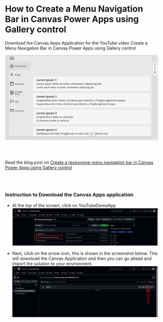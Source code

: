 # How to Create a Menu Navigation Bar in Canvas Power Apps using Gallery control

Download the Canvas Apps Application for the YouTube video Create a Menu Navigation Bar in Canvas Power Apps using Gallery control

![](/menu%20bar.png)

<br>
<br>

Read the blog post on [Create a responsive menu navigation bar in Canvas Power Apps using Gallery control](https://techcommunity.microsoft.com/t5/educator-developer-blog/create-a-responsive-menu-navigation-bar-in-canvas-power-apps/ba-p/3796871)

<br> 
<br>

### Instruction to Download the Canvas Apps application 
- At the top of the screen, click on YouTubeDemoApp 
![](/App.png)

- Next, click on the arrow icon, this is shown in the screenshot below. This will download the Canvas Application and then you can go ahead and import the solution to your environment.
![](/Download1.png)